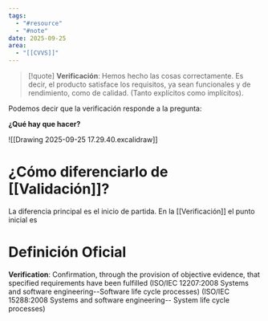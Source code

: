 ```yaml
---
tags:
  - "#resource"
  - "#note"
date: 2025-09-25
area:
  - "[[CVVS]]"
---
```

> [!quote]
> **Verificación**: Hemos hecho las cosas correctamente. Es decir, el producto satisface los requisitos, ya sean funcionales y de rendimiento, como de calidad. (Tanto explícitos como implícitos).

Podemos decir que la verificación responde a la pregunta:

**¿Qué hay que hacer?**

![[Drawing 2025-09-25 17.29.40.excalidraw]]

# ¿Cómo diferenciarlo de [[Validación]]?
La diferencia principal es el inicio de partida. En la [[Verificación]] el punto inicial es 
# Definición Oficial
**Verification**: Confirmation, through the provision of objective evidence, that specified requirements have been fulfilled (ISO/IEC 12207:2008 Systems and software engineering--Software life cycle processes) (ISO/IEC 15288:2008 Systems and software engineering-- System life cycle processes) 
